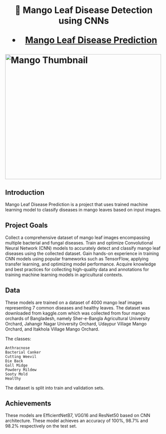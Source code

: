 <h1 align="center">
  🌟 Mango Leaf Disease Detection using CNNs

  - [Mango Leaf Disease Prediction](https://github.com/iamTANMOY7/Mango-Leaf-Disease-Detection)
  <div align="left">
    <img src="![image](https://github.com/iamTANMOY7/Mango-Leaf-Disease-Detection/assets/91433845/bbfc426f-a670-40ed-9d36-d5bb778c1b83)
" alt="Mango Thumbnail" width="500" height="400"/>
  </div>


  ## Introduction

Mango Leaf Disease Prediction is a project that uses trained machine learning model to classify diseases in mango leaves based on input images.


## Project Goals

Collect a comprehensive dataset of mango leaf images encompassing multiple bacterial and fungal diseases.
Train and optimize Convolutional Neural Network (CNN) models to accurately detect and classify mango leaf diseases using the collected dataset.
Gain hands-on experience in training CNN models using popular frameworks such as TensorFlow, applying transfer learning, and optimizing model performance.
Acquire knowledge and best practices for collecting high-quality data and annotations for training machine learning models in agricultural contexts.


## Data

These models are trained on a dataset of 4000 mango leaf images representing 7 common diseases and healthy leaves. The dataset was downloaded from kaggle.com which was collected from four mango orchards of Bangladesh, namely Sher-e-Bangla Agricultural University Orchard, Jahangir Nagar University Orchard, Udaypur Village Mango Orchard, and Itakhola Village Mango Orchard.

The classes:

    Anthracnose
    Bacterial Canker
    Cutting Weevil
    Die Back
    Gall Midge
    Powdery Mildew
    Sooty Mold
    Healthy

The dataset is split into train and validation sets.

## Achievements
These models are EfficientNetB7, VGG16 and ResNet50 based on CNN architecture. These model achieves an accuracy of 100%, 98.7% and 98.2% respectively on the test set.
